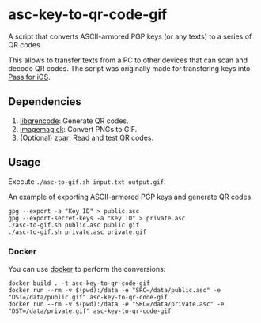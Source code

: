 # asc-key-to-qr-code-gif

A script that converts ASCII-armored PGP keys (or any texts) to a series of QR codes.  

This allows to transfer texts from a PC to other devices that can scan and
decode QR codes. The script was originally made for transfering keys into [Pass for iOS](https://github.com/mssun/passforios).

## Dependencies

1. [libqrencode](http://fukuchi.org/works/qrencode/): Generate QR codes.
2. [imagemagick](https://www.imagemagick.org/script/index.php): Convert PNGs to GIF.
3. (Optional) [zbar](http://zbar.sourceforge.net): Read and test QR codes.

## Usage

Execute `./asc-to-gif.sh input.txt output.gif`.

An example of exporting ASCII-armored PGP keys and generate QR codes.

    gpg --export -a "Key ID" > public.asc
    gpg --export-secret-keys -a "Key ID" > private.asc
    ./asc-to-gif.sh public.asc public.gif
    ./asc-to-gif.sh private.asc private.gif

### Docker

You can use [docker](https://docs.docker.com/) to perform the conversions:

```
docker build . -t asc-key-to-qr-code-gif
docker run --rm -v $(pwd):/data -e "SRC=/data/public.asc" -e "DST=/data/public.gif" asc-key-to-qr-code-gif
docker run --rm -v $(pwd):/data -e "SRC=/data/private.asc" -e "DST=/data/private.gif" asc-key-to-qr-code-gif
```